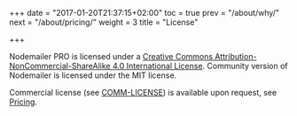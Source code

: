 +++
date = "2017-01-20T21:37:15+02:00"
toc = true
prev = "/about/why/"
next = "/about/pricing/"
weight = 3
title = "License"

+++

Nodemailer PRO is licensed under a <a rel="license" href="http://creativecommons.org/licenses/by-nc-sa/4.0/">Creative Commons Attribution-NonCommercial-ShareAlike 4.0 International License</a>. Community version of Nodemailer is licensed under the MIT license.

Commercial license (see [COMM-LICENSE](/COMM-LICENSE)) is available upon request, see [Pricing](/about/pricing).
